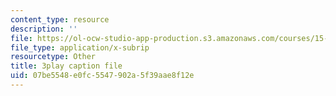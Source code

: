 ```yaml
---
content_type: resource
description: ''
file: https://ol-ocw-studio-app-production.s3.amazonaws.com/courses/15-960-new-executive-thinking-social-impact-technology-projects-fall-2017-spring-2018/07be5548e0fc5547902a5f39aae8f12e_YEkx5ZKWM4s.vtt
file_type: application/x-subrip
resourcetype: Other
title: 3play caption file
uid: 07be5548-e0fc-5547-902a-5f39aae8f12e
---
```

